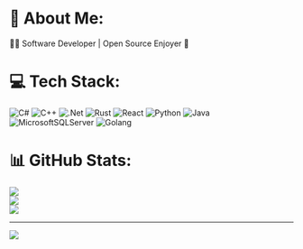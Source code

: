 # 💫 About Me:
👨‍💻 Software Developer | Open Source Enjoyer 🦀


# 💻 Tech Stack:
![C#](https://img.shields.io/badge/c%23-%23239120.svg?style=for-the-badge&logo=c-sharp&logoColor=white) ![C++](https://img.shields.io/badge/c++-%2300599C.svg?style=for-the-badge&logo=c%2B%2B&logoColor=white) ![.Net](https://img.shields.io/badge/.NET-5C2D91?style=for-the-badge&logo=.net&logoColor=white)
![Rust](https://img.shields.io/badge/Rust-DEA584?style=for-the-badge&logo=rust&logoColor=white)
![React](https://img.shields.io/badge/react-%2320232a.svg?style=for-the-badge&logo=react&logoColor=%2361DAFB) ![Python](https://img.shields.io/badge/python-3670A0?style=for-the-badge&logo=python&logoColor=ffdd54) ![Java](https://img.shields.io/badge/java-%23ED8B00.svg?style=for-the-badge&logo=java&logoColor=white) ![MicrosoftSQLServer](https://img.shields.io/badge/SQL-CC2927?style=for-the-badge&logo=microsoft%20sql%20server&logoColor=white) ![Golang]([https://img.shields.io/badge/-Arduino-00979D?style=for-the-badge&logo=Arduino&logoColor=white](https://img.shields.io/badge/-Go-00979D?style=for-the-badge&logo=Go&logoColor=white))
# 📊 GitHub Stats:
![](https://github-readme-stats.vercel.app/api?username=Onizuka893&theme=gruvbox&hide_border=false&include_all_commits=false&count_private=false)<br/>
![](https://github-readme-streak-stats.herokuapp.com/?user=Onizuka893&theme=gruvbox&hide_border=false)<br/>
![](https://github-readme-stats.vercel.app/api/top-langs/?username=Onizuka893&theme=gruvbox&hide_border=false&include_all_commits=false&count_private=false&layout=compact)

---
[![](https://visitcount.itsvg.in/api?id=Onizuka893&icon=4&color=2)](https://visitcount.itsvg.in)

<!-- Proudly created with GPRM ( https://gprm.itsvg.in ) -->
